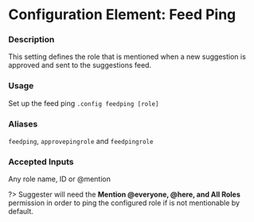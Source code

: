 # Configuration Element: Feed Ping

### Description
This setting defines the role that is mentioned when a new suggestion is approved and sent to the suggestions feed.

### Usage
Set up the feed ping `.config feedping [role]`

### Aliases
`feedping`, `approvepingrole` and `feedpingrole`

### Accepted Inputs
Any role name, ID or @mention

?> Suggester will need the **Mention @everyone, @here, and All Roles** permission in order to ping the configured role if is not mentionable by default.
